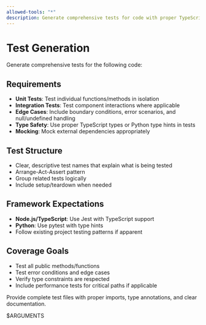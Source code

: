```yaml
---
allowed-tools: "*"
description: Generate comprehensive tests for code with proper TypeScript/Python typing
---
```


# Test Generation

Generate comprehensive tests for the following code:

## Requirements
- **Unit Tests**: Test individual functions/methods in isolation
- **Integration Tests**: Test component interactions where applicable
- **Edge Cases**: Include boundary conditions, error scenarios, and null/undefined handling
- **Type Safety**: Use proper TypeScript types or Python type hints in tests
- **Mocking**: Mock external dependencies appropriately

## Test Structure
- Clear, descriptive test names that explain what is being tested
- Arrange-Act-Assert pattern
- Group related tests logically
- Include setup/teardown when needed

## Framework Expectations
- **Node.js/TypeScript**: Use Jest with TypeScript support
- **Python**: Use pytest with type hints
- Follow existing project testing patterns if apparent

## Coverage Goals
- Test all public methods/functions
- Test error conditions and edge cases
- Verify type constraints are respected
- Include performance tests for critical paths if applicable

Provide complete test files with proper imports, type annotations, and clear documentation.

$ARGUMENTS 
